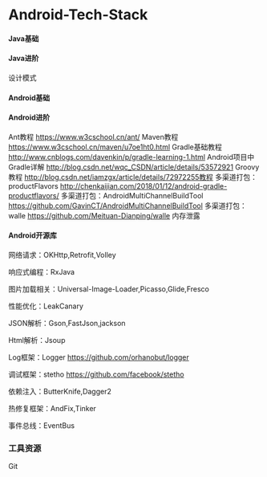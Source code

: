 # Android-Tech-Stack

#### Java基础
#### Java进阶
设计模式

#### Android基础
#### Android进阶
Ant教程
https://www.w3cschool.cn/ant/
Maven教程
https://www.w3cschool.cn/maven/u7oe1ht0.html
Gradle基础教程
http://www.cnblogs.com/davenkin/p/gradle-learning-1.html
Android项目中Gradle详解
http://blog.csdn.net/wqc_CSDN/article/details/53572921
Groovy教程
http://blog.csdn.net/iamzgx/article/details/72972255教程
多渠道打包：productFlavors
http://chenkaijian.com/2018/01/12/android-gradle-productflavors/
多渠道打包：AndroidMultiChannelBuildTool
https://github.com/GavinCT/AndroidMultiChannelBuildTool
多渠道打包：walle
https://github.com/Meituan-Dianping/walle
内存泄露

#### Android开源库
网络请求：OKHttp,Retrofit,Volley

响应式编程：RxJava

图片加载相关：Universal-Image-Loader,Picasso,Glide,Fresco

性能优化：LeakCanary

JSON解析：Gson,FastJson,jackson

Html解析：Jsoup

Log框架：Logger
https://github.com/orhanobut/logger

调试框架：stetho
https://github.com/facebook/stetho

依赖注入：ButterKnife,Dagger2

热修复框架：AndFix,Tinker

事件总线：EventBus

### 工具资源
Git
